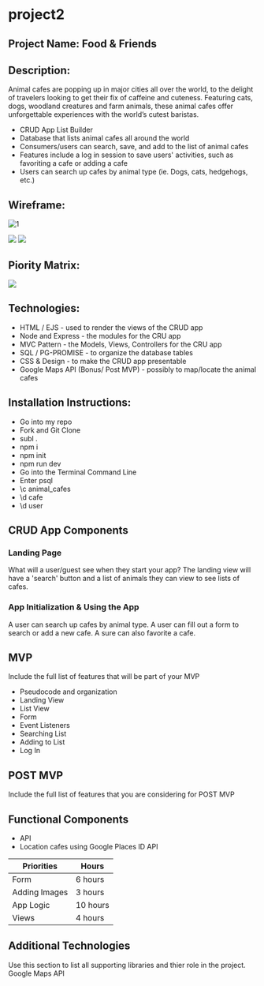 # project2

## Project Name: Food & Friends

## Description: 

Animal cafes are popping up in major cities all over the world, to the delight of travelers looking to get their fix of caffeine and cuteness. Featuring cats, dogs, woodland creatures and farm animals, these animal cafes offer unforgettable experiences with the world’s cutest baristas.

- CRUD App List Builder
- Database that lists animal cafes all around the world 
- Consumers/users can search, save, and add to the list of animal cafes 
- Features include a log in session to save users' activities, such as favoriting a cafe or adding a cafe 
- Users can search up cafes by animal type (ie. Dogs, cats, hedgehogs, etc.)


## Wireframe:

![1](https://git.generalassemb.ly/darasy/project2/blob/master/imgs/IMG_6053.JPG?raw=true)


<img src='http://res.cloudinary.com/daracell/image/upload/v1524074742/Unit2%20Project/IMG_6053.jpg'/> 

<img src='http://res.cloudinary.com/daracell/image/upload/v1524074742/Unit2%20Project/IMG_6054.jpg'/> 

## Piority Matrix:

<img src ='http://res.cloudinary.com/daracell/image/upload/v1524143941/Unit2%20Project/FullSizeRender.jpg'/> 

## Technologies: 
- HTML / EJS - used to render the views of the CRUD app
- Node and Express - the modules for the CRU app 
- MVC Pattern - the Models, Views, Controllers for the CRU app 
- SQL / PG-PROMISE - to organize the database tables 
- CSS & Design - to make the CRUD app presentable 
- Google Maps API (Bonus/ Post MVP) - possibly to map/locate the animal cafes

## Installation Instructions: 
- Go into my repo
- Fork and Git Clone
- subl . 
- npm i 
- npm init 
- npm run dev
- Go into the Terminal Command Line
- Enter psql 
- \c animal_cafes 
- \d cafe 
- \d user 


## CRUD App Components

### Landing Page
What will a user/guest see when they start your app?
The landing view will have a 'search' button and a list of animals they can view to see lists of cafes. 

###  App Initialization & Using the App
A user can search up cafes by animal type. A user can fill out a form to search or add a new cafe. A sure can also favorite a cafe. 


## MVP 

Include the full list of features that will be part of your MVP 
- Pseudocode and organization
- Landing View
- List View
- Form 
- Event Listeners
- Searching List
- Adding to List
- Log In


## POST MVP

Include the full list of features that you are considering for POST MVP
## Functional Components

- API
- Location cafes using Google Places ID API 



|  Priorities | Hours | 
|---|---| 
|Form | 6 hours |
|Adding Images | 3 hours |
|App Logic | 10 hours |
|Views| 4 hours |


## Additional Technologies
 Use this section to list all supporting libraries and thier role in the project. 
 Google Maps API


